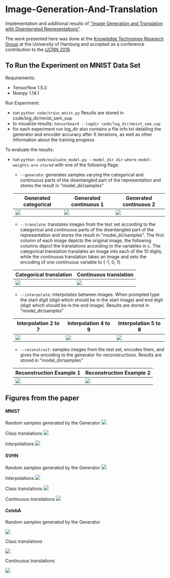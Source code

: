 # Image-Generation-And-Translation
Implementation and additional results of ["Image Generation and Translation with Disentangled Representations"](https://arxiv.org/abs/1803.10567).

The work presented here was done at the [Knowledge Technology Research Group](https://www.inf.uni-hamburg.de/en/inst/ab/wtm/ "Knowledge Technology Research Group") at the University of Hamburg and accepted as a conference contribution to the [IJCNN 2018](http://www.ecomp.poli.br/~wcci2018/).

## To Run the Experiment on MNIST Data Set
Requirements:
* Tensorflow 1.5.0
* Numpy 1.14.1

Run Experiment:
* run `python code/train_mnist.py`
Results are stored in code/log_dir/mnist_sem_sup
* to visualize results: `tensorboard --logdir code/log_dir/mnist_sem_sup`
* for each experiment run log_dir also contains a file info.txt detailing the generator and encoder accuracy after X iterations, as well as other information about the training progress

To evaluate the results:
* run `python code/evaluate_model.py --model_dir dir-where-model-weights-are-stored` with one of the following flags:
    * `--generate`: generates samples varying the categorical and continuous parts of the disentangled part of the representation and stores the result in "model_dir/samples"

    | Generated categorical | Generated continuous 1 | Generated continuous 2 |
    |---|---|---|
    | ![](./figures/mnist/generated_imgs_categorical.png) | ![](./figures/mnist/generated_imgs_cont_0.png) | ![](./figures/mnist/generated_imgs_cont_1.png) |
    * `--translate`: translates images from the test set according to the categorical and continuous parts of the disentangled part of the representation and stores the result in "model_dir/samples". The first column of each image depicts the original image, the following columns depict the translations according to the variables in c. The categorical translation translates an image into each of the 10 digits, while the continuous translation takes an image and sets the encoding of one continuous variable to {-1, 0, 1}

    | Categorical translation | Continuous translation |
    |---|---|
    | ![](./figures/mnist/categorical_translations.png) | ![](./figures/mnist/continuous_translations.png) |
    * `--interpolate`: interpolates between images. When prompted type the start digit (digit which should be in the start image) and end digit (digit which should be in the end image). Results are stored in "model_dir/samples"

    | Interpolation 2 to 7 | Interpolation 4 to 9 | Interpolation 5 to 8 |
    |---|---|---|
    | ![](./figures/mnist/mnist_class_interpolation_2_7.png) | ![](./figures/mnist/mnist_class_interpolation_4_9.png) | ![](./figures/mnist/mnist_class_interpolation_5_8.png) |
    * `--reconstruct`: samples images from the test set, encodes them, and gives the encoding to the generator for reconstructions. Results are stored in "model_dir/samples"

    | Reconstruction Example 1 | Reconstruction Example 2 |
    |---|---|
    | ![](./figures/mnist/reconstructions_1.png) | ![](./figures/mnist/reconstructions_2.png) |

## Figures from the paper

#### MNIST
Random samples generated by the Generator
![](./figures/paper/mnist/mnist_random_samples.png)

Class translations
![](./figures/paper/mnist/mnist_class_translations.png)

Interpolations
![](./figures/paper/mnist/mnist_interpolations.png)

#### SVHN
Random samples generated by the Generator
![](./figures/paper/svhn/svhn_random_samples.png)

Interpolations
![](./figures/paper/svhn/svhn_interpolations.png)

Class translations
![](./figures/paper/svhn/svhn_translations.png)

Continuous translations
![](./figures/paper/svhn/svhn_translations_continuous.png)


#### CelebA
Random samples generated by the Generator

![](./figures/paper/celeba/celeba_random_samples.png)

Class translations

![](./figures/paper/celeba/celeba_translations.png)

Continuous translations

![](./figures/paper/celeba/celeba_translations_cont.png)
